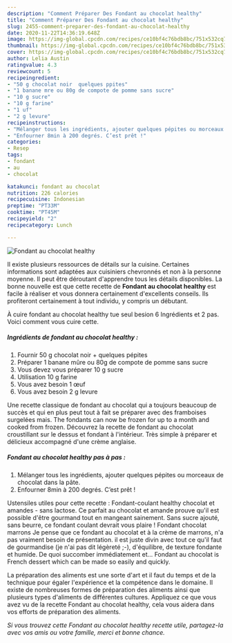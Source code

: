 ```yaml
---
description: "Comment Préparer Des Fondant au chocolat healthy"
title: "Comment Préparer Des Fondant au chocolat healthy"
slug: 2455-comment-preparer-des-fondant-au-chocolat-healthy
date: 2020-11-22T14:36:19.648Z
image: https://img-global.cpcdn.com/recipes/ce10bf4c76bdb8bc/751x532cq70/fondant-au-chocolat-healthy-photo-principale-de-la-recette.jpg
thumbnail: https://img-global.cpcdn.com/recipes/ce10bf4c76bdb8bc/751x532cq70/fondant-au-chocolat-healthy-photo-principale-de-la-recette.jpg
cover: https://img-global.cpcdn.com/recipes/ce10bf4c76bdb8bc/751x532cq70/fondant-au-chocolat-healthy-photo-principale-de-la-recette.jpg
author: Lelia Austin
ratingvalue: 4.3
reviewcount: 5
recipeingredient:
- "50 g chocolat noir  quelques ppites"
- "1 banane mre ou 80g de compote de pomme sans sucre"
- "10 g sucre"
- "10 g farine"
- "1 uf"
- "2 g levure"
recipeinstructions:
- "Mélanger tous les ingrédients, ajouter quelques pépites ou morceaux de chocolat dans la pâte."
- "Enfourner 8min à 200 degrés. C’est prêt !"
categories:
- Resep
tags:
- fondant
- au
- chocolat

katakunci: fondant au chocolat 
nutrition: 226 calories
recipecuisine: Indonesian
preptime: "PT33M"
cooktime: "PT45M"
recipeyield: "2"
recipecategory: Lunch

---
```



![Fondant au chocolat healthy](https://img-global.cpcdn.com/recipes/ce10bf4c76bdb8bc/751x532cq70/fondant-au-chocolat-healthy-photo-principale-de-la-recette.jpg)

Il existe plusieurs ressources de détails sur la cuisine. Certaines informations sont adaptées aux cuisiniers chevronnés et non à la personne moyenne. Il peut être déroutant d'apprendre tous les détails disponibles. La bonne nouvelle est que cette recette de <strong> Fondant au chocolat healthy </strong> est facile à réaliser et vous donnera certainement d'excellents conseils. Ils profiteront certainement à tout individu, y compris un débutant.

<!--inarticleads1-->

À cuire fondant au chocolat healthy tue seul besion 6 Ingrédients et 2 pas. Voici comment vous cuire cette.

##### Ingrédients de fondant au chocolat healthy :

1. Fournir 50 g chocolat noir + quelques pépites
1. Préparer 1 banane mûre ou 80g de compote de pomme sans sucre
1. Vous devez vous préparer 10 g sucre
1. Utilisation 10 g farine
1. Vous avez besoin 1 œuf
1. Vous avez besoin 2 g levure


Une recette classique de fondant au chocolat qui a toujours beaucoup de succès et qui en plus peut tout à fait se préparer avec des framboises surgelées mais. The fondants can now be frozen for up to a month and cooked from frozen. Découvrez la recette de fondant au chocolat croustillant sur le dessus et fondant à l&#39;intérieur. Très simple à préparer et délicieux accompagné d&#39;une crème anglaise. 

<!--inarticleads2-->

##### Fondant au chocolat healthy pas à pas :

1. Mélanger tous les ingrédients, ajouter quelques pépites ou morceaux de chocolat dans la pâte.
1. Enfourner 8min à 200 degrés. C’est prêt !


Ustensiles utiles pour cette recette : Fondant-coulant healthy chocolat et amandes - sans lactose. Ce parfait au chocolat et amande prouve qu&#39;il est possible d&#39;être gourmand tout en mangeant sainement. Sans sucre ajouté, sans beurre, ce fondant coulant devrait vous plaire ! Fondant chocolat marrons Je pense que ce fondant au chocolat et à la crème de marrons, n&#39;a pas vraiment besoin de présentation. il est juste divin avec tout ce qu&#39;il faut de gourmandise (je n&#39;ai pas dit légèreté ;-), d&#39;équilibre, de texture fondante et humide. De quoi succomber immédiatement et… Fondant au chocolat is French dessert which can be made so easily and quickly. 

<!--inarticleads1-->

<p>
La préparation des aliments est une sorte d'art et il faut du temps et de la technique pour égaler l'expérience et la compétence dans le domaine. Il existe de nombreuses formes de préparation des aliments ainsi que plusieurs types d'aliments de différentes cultures. Appliquez ce que vous avez vu de la recette Fondant au chocolat healthy, cela vous aidera dans vos efforts de préparation des aliments.
</p>

<p>
<i>Si vous trouvez cette Fondant au chocolat healthy recette utile, partagez-la avec vos amis ou votre famille, merci et bonne chance.</i>
</p>

